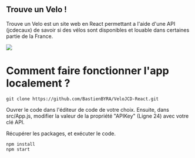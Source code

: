 ## Trouve un Velo !

Trouve un Velo est un site web en React permettant a l'aide d'une API (jcdecaux) de savoir si des vélos sont disponibles et louable dans certaines partie de la France.

![](https://github.com/BastienBYRA/VeloJCD-React/blob/master/video/presentation.gif)

# Comment faire fonctionner l'app localement ?

```
git clone https://github.com/BastienBYRA/VeloJCD-React.git
```

Ouvrer le code dans l'éditeur de code de votre choix.
Ensuite, dans src/App.js, modifier la valeur de la propriété "APIKey" (Ligne 24) avec votre clé API.

Récupérer les packages, et exécuter le code.

```
npm install
npm start
```

